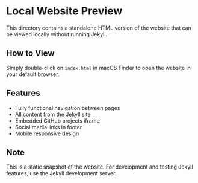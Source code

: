 # Local Website Preview

This directory contains a standalone HTML version of the website that can be viewed locally without running Jekyll.

## How to View

Simply double-click on `index.html` in macOS Finder to open the website in your default browser.

## Features

- Fully functional navigation between pages
- All content from the Jekyll site
- Embedded GitHub projects iframe
- Social media links in footer
- Mobile responsive design

## Note

This is a static snapshot of the website. For development and testing Jekyll features, use the Jekyll development server.